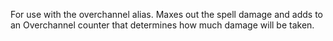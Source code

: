 For use with the overchannel alias. Maxes out the spell damage and adds to an Overchannel counter that determines how much damage will be taken.